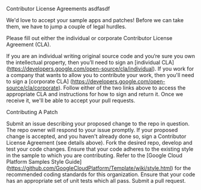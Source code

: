 Contributor License Agreements asdfasdf

We'd love to accept your sample apps and patches! Before we can take them, we have to jump a couple of legal hurdles.

Please fill out either the individual or corporate Contributor License Agreement (CLA).

If you are an individual writing original source code and you‘re sure you own the intellectual property, then you’ll need to sign an [individual CLA] (https://developers.google.com/open-source/cla/individual).
If you work for a company that wants to allow you to contribute your work, then you'll need to sign a [corporate CLA] (https://developers.google.com/open-source/cla/corporate).
Follow either of the two links above to access the appropriate CLA and instructions for how to sign and return it. Once we receive it, we'll be able to accept your pull requests.

Contributing A Patch

Submit an issue describing your proposed change to the repo in question.
The repo owner will respond to your issue promptly.
If your proposed change is accepted, and you haven't already done so, sign a Contributor License Agreement (see details above).
Fork the desired repo, develop and test your code changes.
Ensure that your code adheres to the existing style in the sample to which you are contributing. Refer to the [Google Cloud Platform Samples Style Guide] (https://github.com/GoogleCloudPlatform/Template/wiki/style.html) for the recommended coding standards for this organization.
Ensure that your code has an appropriate set of unit tests which all pass.
Submit a pull request.
